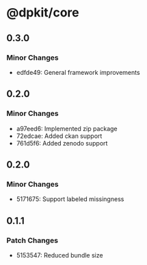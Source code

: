 # @dpkit/core

## 0.3.0

### Minor Changes

- edfde49: General framework improvements

## 0.2.0

### Minor Changes

- a97eed6: Implemented zip package
- 72edcae: Added ckan support
- 761d5f6: Added zenodo support

## 0.2.0

### Minor Changes

- 5171675: Support labeled missingness

## 0.1.1

### Patch Changes

- 5153547: Reduced bundle size
